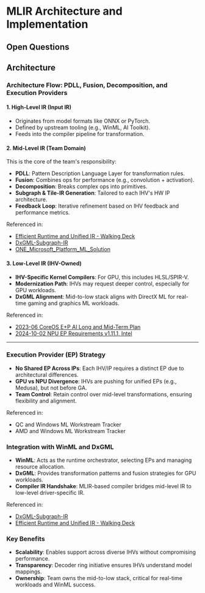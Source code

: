 # MLIR Architecture and Implementation

## Open Questions

## Architecture

### Architecture Flow: PDLL, Fusion, Decomposition, and Execution Providers

#### 1. High-Level IR (Input IR)
- Originates from model formats like ONNX or PyTorch.
- Defined by upstream tooling (e.g., WinML, AI Toolkit).
- Feeds into the compiler pipeline for transformation.

#### 2. Mid-Level IR (Team Domain)
This is the core of the team's responsibility:
- **PDLL**: Pattern Description Language Layer for transformation rules.
- **Fusion**: Combines ops for performance (e.g., convolution + activation).
- **Decomposition**: Breaks complex ops into primitives.
- **Subgraph & Tile-IR Generation**: Tailored to each IHV's HW IP architecture.
- **Feedback Loop**: Iterative refinement based on IHV feedback and performance metrics.

Referenced in:
- [Efficient Runtime and Unified IR - Walking Deck](https://microsoft.sharepoint-df.com/teams/WINPD-AIPlatformTools-AIPlatform-EfficientRuntimeandUnifiedIR/_layouts/15/Doc.aspx?sourcedoc=%7B031D9364-5B45-4B00-B451-90986F3AB032%7D&file=Efficient%20Runtime%20and%20Unified%20IR%20-%20Walking%20Deck.pptx&action=edit&mobileredirect=true&DefaultItemOpen=1&EntityRepresentationId=87106f4c-916c-41c6-b728-58e10274bfad)
- [DxGML-Subgraph-IR](https://microsoft.sharepoint.com/teams/Real-Time-ML/Shared%20Documents/Key-Material-Information/WindowsML-DxGraphicsML/DxGML-Subgraph-IR.pdf?web=1&EntityRepresentationId=b232403d-38a4-4386-9174-83278beeac71)
- [ONE_Microsoft_Platform_ML_Solution](https://microsoft.sharepoint.com/teams/Real-Time-ML/_layouts/15/Doc.aspx?sourcedoc=%7BA3AFD52E-B106-4710-9722-9395247579DB%7D&file=ONE_Microsoft_Platform_ML_Solution.docx&action=default&mobileredirect=true&DefaultItemOpen=1&EntityRepresentationId=4f91ed08-3fdd-4696-9cfe-1ab20c4e5f67)

#### 3. Low-Level IR (IHV-Owned)
- **IHV-Specific Kernel Compilers**: For GPU, this includes HLSL/SPIR-V.
- **Modernization Path**: IHVs may request deeper control, especially for GPU workloads.
- **DxGML Alignment**: Mid-to-low stack aligns with DirectX ML for real-time gaming and graphics ML workloads.

Referenced in:
- [2023-06 CoreOS E+P AI Long and Mid-Term Plan](https://microsoft.sharepoint.com/teams/coreos/_layouts/15/Doc.aspx?sourcedoc=%7B5CCE20A4-B7B7-4CF3-864D-2D28A97C1BAF%7D&file=2023-06%20CoreOS%20E%2BP%20AI%20Long%20and%20Mid-Term%20Plan.docx&action=default&mobileredirect=true&DefaultItemOpen=1&EntityRepresentationId=71db36de-37a6-4773-8462-e0a18c644a8e)
- [2024-10-02 NPU EP Requirements v1.11.1, Intel](https://microsoft.sharepoint.com/teams/WSSITeam/Shared%20Documents/WSSI%20PM%20Team/Windows%20AI/Specs/NPU%20EP%20Requirements%20Document/NPU%20EP%20Requirements%20Versions/2024-10-02-NPU-EP-Requirements-v1.11.1/2024-10-02%20NPU%20EP%20Requirements%20v1.11.1,%20Intel.pdf?web=1&EntityRepresentationId=0ebae372-09b3-43e8-b4b3-5c592454b0d1)


---

### Execution Provider (EP) Strategy
- **No Shared EP Across IPs**: Each IHV/IP requires a distinct EP due to architectural differences.
- **GPU vs NPU Divergence**: IHVs are pushing for unified EPs (e.g., Medusa), but not before GA.
- **Team Control**: Retain control over mid-level transformations, ensuring flexibility and alignment.

Referenced in:
- QC and Windows ML Workstream Tracker
- AMD and Windows ML Workstream Tracker

### Integration with WinML and DxGML
- **WinML**: Acts as the runtime orchestrator, selecting EPs and managing resource allocation.
- **DxGML**: Provides transformation patterns and fusion strategies for GPU workloads.
- **Compiler IR Handshake**: MLIR-based compiler bridges mid-level IR to low-level driver-specific IR.

Referenced in:
- [DxGML-Subgraph-IR](https://microsoft.sharepoint.com/teams/Real-Time-ML/Shared%20Documents/Key-Material-Information/WindowsML-DxGraphicsML/DxGML-Subgraph-IR.pdf?web=1&EntityRepresentationId=b232403d-38a4-4386-9174-83278beeac71)
- [Efficient Runtime and Unified IR - Walking Deck](https://microsoft.sharepoint-df.com/teams/WINPD-AIPlatformTools-AIPlatform-EfficientRuntimeandUnifiedIR/_layouts/15/Doc.aspx?sourcedoc=%7B031D9364-5B45-4B00-B451-90986F3AB032%7D&file=Efficient%20Runtime%20and%20Unified%20IR%20-%20Walking%20Deck.pptx&action=edit&mobileredirect=true&DefaultItemOpen=1&EntityRepresentationId=87106f4c-916c-41c6-b728-58e10274bfad)

### Key Benefits
- **Scalability**: Enables support across diverse IHVs without compromising performance.
- **Transparency**: Decoder ring initiative ensures IHVs understand model mappings.
- **Ownership**: Team owns the mid-to-low stack, critical for real-time workloads and WinML success.
